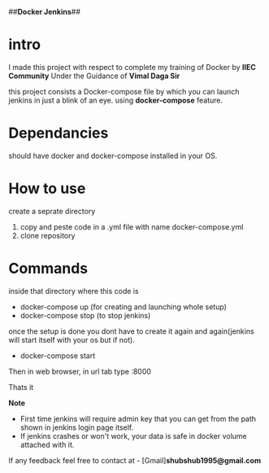##__Docker Jenkins__##

# intro
I made this project with respect to complete my training of Docker by __IIEC Community__
Under the Guidance of __Vimal Daga Sir__

this project consists a Docker-compose file by which you can launch jenkins in just a 
blink of an eye. using __docker-compose__ feature.

# Dependancies
should have docker and docker-compose installed in your OS.

# How to use
create a seprate directory
1. copy and peste code in a .yml file with name docker-compose.yml
2. clone repository 

# Commands
inside that directory where this code is
* docker-compose up    (for creating and launching whole setup)
* docker-compose stop  (to stop jenkins)

once the setup is done you dont have to create it again and again(jenkins will start 
itself with your os but if not).
* docker-compose start

Then in web browser, in url tab type
<your os IP>:8000

Thats it

__Note__
* First time jenkins will require admin key that you can get from the path shown in jenkins login page itself.
* If jenkins crashes or won't work, your data is safe in docker volume attached with it.

If any feedback feel free to contact at - [Gmail]__shubshub1995@gmail.com__
